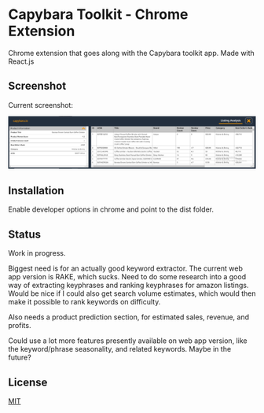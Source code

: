 # Capybara Toolkit - Chrome Extension

Chrome extension that goes along with the Capybara toolkit app. Made with React.js

## Screenshot

Current screenshot:

![screenshot](https://github.com/blakeylakey/capybara-toolkit-chrome-extension/blob/master/screenshot.PNG?raw=true)

## Installation

Enable developer options in chrome and point to the dist folder.

## Status

Work in progress.

Biggest need is for an actually good keyword extractor. The current web app version is RAKE, which sucks. Need to do some research into a good way of extracting keyphrases and ranking keyphrases for amazon listings. Would be nice if I could also get search volume estimates, which would then make it possible to rank keywords on difficulty.

Also needs a product prediction section, for estimated sales, revenue, and profits.

Could use a lot more features presently available on web app version, like the keyword/phrase seasonality, and related keywords. Maybe in the future?

## License

[MIT](./LICENSE)
